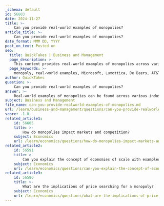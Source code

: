 ```yaml
---
_schema: default
id: 56603
date: 2024-11-27
title: >-
    Can you provide real-world examples of monopolies?
article_title: >-
    Can you provide real-world examples of monopolies?
date_format: MMM DD, YYYY
post_on_text: Posted on
seo:
  title: QuickTakes | Business and Management
  page_description: >-
    This content provides real-world examples of monopolies across various industries, showcasing companies that dominate their markets and discussing the implications for competition and consumer welfare.
  page_keywords: >-
    monopoly, real-world examples, Microsoft, Luxottica, De Beers, AT&T, Amazon, Google, Apple, antitrust, market dominance, competition, consumer welfare
author: QuickTakes
question: >-
    Can you provide real-world examples of monopolies?
answer: >-
    Real-world examples of monopolies can be found across various industries, showcasing how companies can dominate their respective markets. Here are some notable examples:\n\n1. **Microsoft**: Microsoft has historically held a significant share of the software market, particularly in operating systems and office productivity software. In the late 1990s, the company faced antitrust lawsuits for allegedly maintaining a monopoly over the personal computer market and web browser integration.\n\n2. **Luxottica**: This Italian eyewear company is a prime example of a monopoly in the fashion and eyewear industry. Luxottica controls a large portion of the eyewear market, owning several well-known brands and retail chains, which allows it to influence prices and availability significantly.\n\n3. **De Beers**: Known for its diamond mining and retail operations, De Beers has historically controlled a significant share of the diamond market. The company has been criticized for its practices that limit competition and maintain high prices for diamonds.\n\n4. **AT&T**: The American Telephone and Telegraph Company (AT&T) was once a monopoly in the telecommunications industry, controlling the majority of telephone services in the United States until it was broken up in the 1980s due to antitrust concerns.\n\n5. **Amazon**: Recently, Amazon has faced scrutiny and legal challenges regarding its market dominance in e-commerce. The U.S. government and several states have accused Amazon of maintaining monopoly power and engaging in anticompetitive practices that harm competition and consumers.\n\n6. **Google**: The search engine giant has been the subject of antitrust lawsuits, with regulators arguing that Google holds an illegal monopoly in the online search market. The company's practices in advertising and search result rankings have raised concerns about competition.\n\n7. **Apple**: Apple has been accused of exerting monopoly power in the mobile app store market. Critics argue that the company favors its own apps and services over those of competitors, which can stifle innovation and limit consumer choices.\n\nThese examples illustrate how monopolies can arise in various sectors, often leading to significant market power and raising concerns about competition and consumer welfare.
subject: Business and Management
file_name: can-you-provide-realworld-examples-of-monopolies.md
url: /learn/business-and-management/questions/can-you-provide-realworld-examples-of-monopolies
score: -1.0
related_article1:
    id: 56605
    title: >-
        How do monopolies impact markets and competition?
    subject: Economics
    url: /learn/economics/questions/how-do-monopolies-impact-markets-and-competition
related_article2:
    id: 56591
    title: >-
        Can you explain the concept of economies of scale with examples?
    subject: Economics
    url: /learn/economics/questions/can-you-explain-the-concept-of-economies-of-scale-with-examples
related_article3:
    id: 56586
    title: >-
        What are the implications of price searching for a monopoly?
    subject: Economics
    url: /learn/economics/questions/what-are-the-implications-of-price-searching-for-a-monopoly
---
```


&nbsp;